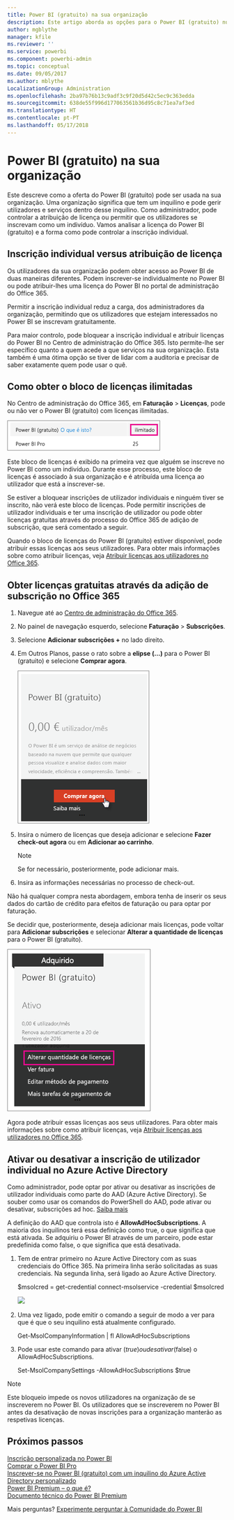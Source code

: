 ```yaml
---
title: Power BI (gratuito) na sua organização
description: Este artigo aborda as opções para o Power BI (gratuito) numa perspetiva organizacional. Se for o Administrador do seu inquilino, mostra-lhe como gerir as inscrições gratuitas.
author: mgblythe
manager: kfile
ms.reviewer: ''
ms.service: powerbi
ms.component: powerbi-admin
ms.topic: conceptual
ms.date: 09/05/2017
ms.author: mblythe
LocalizationGroup: Administration
ms.openlocfilehash: 2ba97b76b13c9adf3c9f20d5d42c5ec9c363edda
ms.sourcegitcommit: 638de55f996d177063561b36d95c8c71ea7af3ed
ms.translationtype: HT
ms.contentlocale: pt-PT
ms.lasthandoff: 05/17/2018
---
```

# <a name="power-bi-free-in-your-organization"></a>Power BI (gratuito) na sua organização
Este descreve como a oferta do Power BI (gratuito) pode ser usada na sua organização. Uma organização significa que tem um inquilino e pode gerir utilizadores e serviços dentro desse inquilino. Como administrador, pode controlar a atribuição de licença ou permitir que os utilizadores se inscrevam como um indivíduo. Vamos analisar a licença do Power BI (gratuito) e a forma como pode controlar a inscrição individual.

## <a name="individual-sign-up-versus-license-assignment"></a>Inscrição individual versus atribuição de licença
Os utilizadores da sua organização podem obter acesso ao Power BI de duas maneiras diferentes. Podem inscrever-se individualmente no Power BI ou pode atribuir-lhes uma licença do Power BI no portal de administração do Office 365.

Permitir a inscrição individual reduz a carga, dos administradores da organização, permitindo que os utilizadores que estejam interessados no Power BI se inscrevam gratuitamente.

Para maior controlo, pode bloquear a inscrição individual e atribuir licenças do Power BI no Centro de administração do Office 365. Isto permite-lhe ser específico quanto a quem acede a que serviços na sua organização. Esta também é uma ótima opção se tiver de lidar com a auditoria e precisar de saber exatamente quem pode usar o quê.

## <a name="how-to-get-the-unlimited-license-block"></a>Como obter o bloco de licenças ilimitadas
No Centro de administração do Office 365, em **Faturação** > **Licenças**, pode ou não ver o Power BI (gratuito) com licenças ilimitadas.

![](media/service-admin-service-free-in-your-organization/unlimited-licenses.png)

Este bloco de licenças é exibido na primeira vez que alguém se inscreve no Power BI como um indivíduo. Durante esse processo, este bloco de licenças é associado à sua organização e é atribuída uma licença ao utilizador que está a inscrever-se.

Se estiver a bloquear inscrições de utilizador individuais e ninguém tiver se inscrito, não verá este bloco de licenças. Pode permitir inscrições de utilizador individuais e ter uma inscrição de utilizador ou pode obter licenças gratuitas através do processo do Office 365 de adição de subscrição, que será comentado a seguir.

Quando o bloco de licenças do Power BI (gratuito) estiver disponível, pode atribuir essas licenças aos seus utilizadores. Para obter mais informações sobre como atribuir licenças, veja [Atribuir licenças aos utilizadores no Office 365](https://support.office.com/article/Assign-or-unassign-licenses-for-Office-365-for-business-997596b5-4173-4627-b915-36abac6786dc).

## <a name="getting-free-licenses-via-add-subscription-within-office-365"></a>Obter licenças gratuitas através da adição de subscrição no Office 365
1. Navegue até ao [Centro de administração do Office 365](https://portal.office.com/admin/default.aspx).
2. No painel de navegação esquerdo, selecione **Faturação** > **Subscrições**.
3. Selecione **Adicionar subscrições +** no lado direito.
4. Em Outros Planos, passe o rato sobre a **elipse (...)** para o Power BI (gratuito) e selecione **Comprar agora**.
   
    ![](media/service-admin-service-free-in-your-organization/buy-powerbi-free.png)
5. Insira o número de licenças que deseja adicionar e selecione **Fazer check-out agora** ou em **Adicionar ao carrinho**.
   
   > [!NOTE]
   > Se for necessário, posteriormente, pode adicionar mais.
   > 
   > 
6. Insira as informações necessárias no processo de check-out.

Não há qualquer compra nesta abordagem, embora tenha de inserir os seus dados do cartão de crédito para efeitos de faturação ou para optar por faturação.

Se decidir que, posteriormente, deseja adicionar mais licenças, pode voltar para **Adicionar subscrições** e selecionar **Alterar a quantidade de licenças** para o Power BI (gratuito).

![](media/service-admin-service-free-in-your-organization/change-license-quantity.png)

Agora pode atribuir essas licenças aos seus utilizadores. Para obter mais informações sobre como atribuir licenças, veja [Atribuir licenças aos utilizadores no Office 365](https://support.office.com/article/Assign-or-unassign-licenses-for-Office-365-for-business-997596b5-4173-4627-b915-36abac6786dc).

## <a name="enable-or-disable-individual-user-sign-up-in-azure-active-directory"></a>Ativar ou desativar a inscrição de utilizador individual no Azure Active Directory
Como administrador, pode optar por ativar ou desativar as inscrições de utilizador individuais como parte do AAD (Azure Active Directory). Se souber como usar os comandos do PowerShell do AAD, pode ativar ou desativar, subscrições ad hoc. [Saiba mais](https://technet.microsoft.com/library/jj151815.aspx)

A definição do AAD que controla isto é **AllowAdHocSubscriptions**. A maioria dos inquilinos terá essa definição como true, o que significa que está ativada. Se adquiriu o Power BI através de um parceiro, pode estar predefinida como false, o que significa que está desativada.

1. Tem de entrar primeiro no Azure Active Directory com as suas credenciais do Office 365. Na primeira linha serão solicitadas as suas credenciais. Na segunda linha, será ligado ao Azure Active Directory.
   
     $msolcred = get-credential   connect-msolservice -credential $msolcred
   
   ![](media/service-admin-service-free-in-your-organization/aad-signin.png)
2. Uma vez ligado, pode emitir o comando a seguir de modo a ver para que é que o seu inquilino está atualmente configurado.
   
     Get-MsolCompanyInformation | fl AllowAdHocSubscriptions
3. Pode usar este comando para ativar ($true) ou desativar ($false) o AllowAdHocSubscriptions.
   
     Set-MsolCompanySettings -AllowAdHocSubscriptions $true

> [!NOTE]
> Este bloqueio impede os novos utilizadores na organização de se inscreverem no Power BI. Os utilizadores que se inscreverem no Power BI antes da desativação de novas inscrições para a organização manterão as respetivas licenças.
> 
> 

## <a name="next-steps"></a>Próximos passos
[Inscrição personalizada no Power BI](service-self-service-signup-for-power-bi.md)  
[Comprar o Power BI Pro](service-admin-purchasing-power-bi-pro.md)  
[Inscrever-se no Power BI (gratuito) com um inquilino do Azure Active Directory personalizado](developer/create-an-azure-active-directory-tenant.md)  
[Power BI Premium – o que é?](service-premium.md)  
[Documento técnico do Power BI Premium](https://aka.ms/pbipremiumwhitepaper)  

Mais perguntas? [Experimente perguntar à Comunidade do Power BI](http://community.powerbi.com/)

